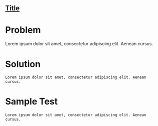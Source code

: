 ## [Title](Link)

# Problem

Lorem ipsum dolor sit amet, consectetur adipiscing elit. Aenean cursus.

# Solution
```
Lorem ipsum dolor sit amet, consectetur adipiscing elit. Aenean cursus.
```
# Sample Test
```
Lorem ipsum dolor sit amet, consectetur adipiscing elit. Aenean cursus.
```
